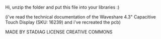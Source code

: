 Hi, unzip the folder and put this file into your libraries :)

(i've read the technical documentation of the Waveshare 4.3" Capacitive Touch Display (SKU: 16239) and i've recreated the pcb)

MADE BY STADIAG 
LICENSE CREATIVE COMMONS
